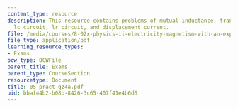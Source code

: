 ```yaml
---
content_type: resource
description: This resource contains problems of mutual inductance, transformer action,
  lc circuit, lr circuit, and displacement current.
file: /media/courses/8-02x-physics-ii-electricity-magnetism-with-an-experimental-focus-spring-2005/bbaf44b2b08b84263c65407f41e4b6d6_05_pract_qz4a.pdf
file_type: application/pdf
learning_resource_types:
- Exams
ocw_type: OCWFile
parent_title: Exams
parent_type: CourseSection
resourcetype: Document
title: 05_pract_qz4a.pdf
uid: bbaf44b2-b08b-8426-3c65-407f41e4b6d6
---
```

